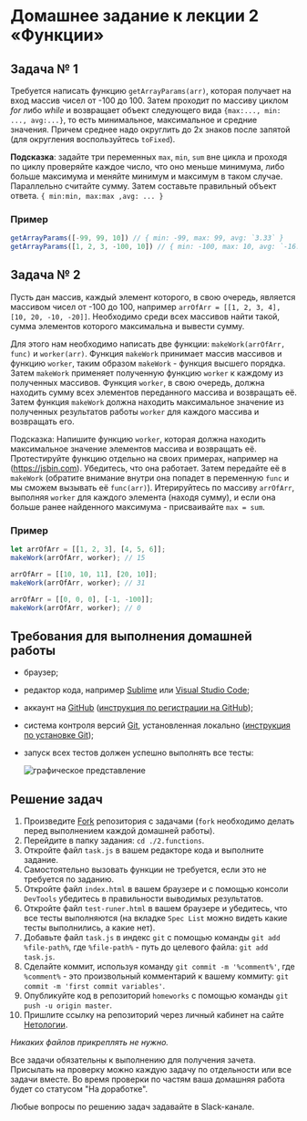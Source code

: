 # Домашнее задание к лекции 2 «Функции»

## Задача № 1

Требуется написать функцию `getArrayParams(arr)`, которая получает на вход массив чисел от -100 до 100. Затем проходит по массиву циклом _for_ либо _while_ и возвращает объект следующего вида `{max:..., min: ..., avg:...}`, то есть минимальное, максимальное и средние значения. Причем среднее надо округлить до 2х знаков после запятой (для округления воспользуйтесь `toFixed`).

**Подсказка**: задайте три переменных `max`, `min`, `sum` вне цикла и проходя по циклу проверяйте каждое число, что оно меньше минимума, либо больше максимума и меняйте минимум и максимум в таком случае. Параллельно считайте сумму.
Затем составьте правильный объект ответа.
`{ min:min, max:max ,avg: ... }`

### Пример
```js
getArrayParams([-99, 99, 10]) // { min: -99, max: 99, avg: `3.33` }
getArrayParams([1, 2, 3, -100, 10]) // { min: -100, max: 10, avg: `-16.80` }
```

## Задача № 2
Пусть дан массив, каждый элемент которого, в свою очередь, является массивом чисел от -100 до 100, например `arrOfArr = [[1, 2, 3, 4], [10, 20, -10, -20]]`. Необходимо среди всех массивов найти такой, сумма элементов которого максимальна и вывести сумму.

Для этого нам необходимо написать две функции: `makeWork(arrOfArr, func)` и `worker(arr)`.
Функция `makeWork`  принимает массив массивов и функцию `worker`, таким образом `makeWork` - функция высшего порядка. 
Затем `makeWork` применяет полученную функцию `worker` к каждому из полученных массивов.
Функция `worker`, в свою очередь, должна находить сумму всех элементов переданного массива и возвращать её.
Затем функция `makeWork` должна находить максимальное значение из полученных результатов работы `worker` для каждого массива и возвращать его.

Подсказка: Напишите функцию `worker`, которая должна находить максимальное значение элементов массива и возвращать её.
Протестируйте функцию отдельно на своих примерах, например на (https://jsbin.com). Убедитесь, что она работает.
Затем передайте её в `makeWork` (обратите внимание внутри она попадет в переменную `func` и мы сможем вызывать её `func(arr)`).
Итерируйтесь по массиву `arrOfArr`, выполняя `worker` для каждого элемента (находя сумму), и если она больше ранее найденного максимума - присваивайте `max = sum`.


### Пример
```js
let arrOfArr = [[1, 2, 3], [4, 5, 6]];
makeWork(arrOfArr, worker); // 15

arrOfArr = [[10, 10, 11], [20, 10]];
makeWork(arrOfArr, worker); // 31

arrOfArr = [[0, 0, 0], [-1, -100]];
makeWork(arrOfArr, worker); // 0
```

## Требования для выполнения домашней работы

- браузер;
- редактор кода, например [Sublime][1] или [Visual Studio Code][2];
- аккаунт на [GitHub][0] ([инструкция по регистрации на GitHub][3]);
- система контроля версий [Git][4], установленная локально ([инструкция по установке Git][5]);
- запуск всех тестов должен успешно выполнять все тесты:

  ![графическое представление](../Jasmine/results/sucessed_tasks1_1.png)

## Решение задач

1. Произведите [Fork](https://ru.wikipedia.org/wiki/Форк) репозитория с задачами (`fork` необходимо делать перед выполнением каждой домашней работы).
2. Перейдите в папку задания: `cd ./2.functions`.
3. Откройте файл `task.js` в вашем редакторе кода и выполните задание.
4. Самостоятельно вызовать функции не требуется, если это не требуется по заданию.
5. Откройте файл `index.html` в вашем браузере и с помощью консоли `DevTools` убедитесь в правильности выводимых результатов.
6. Откройте файл `test-runer.html` в вашем браузере и убедитесь, что все тесты выполняются (на вкладке `Spec List` можно видеть какие тесты выполнились, а какие нет).
7. Добавьте файл `task.js` в индекс `git` с помощью команды `git add %file-path%`, где `%file-path%` - путь до целевого файла: `git add task.js`.
8. Сделайте коммит, используя команду `git commit -m '%comment%'`, где `%comment%` - это произвольный комментарий к вашему коммиту: `git commit -m 'first commit variables'`.
9. Опубликуйте код в репозиторий `homeworks` с помощью команды `git push -u origin master`.
10. Пришлите ссылку на репозиторий через личный кабинет на сайте [Нетологии][6].

[0]: https://github.com/
[1]: https://www.sublimetext.com/
[2]: https://code.visualstudio.com/
[3]: https://github.com/netology-code/guides/tree/master/github
[4]: https://git-scm.com/
[5]: https://github.com/netology-code/guides/blob/master/git/README.md
[6]: https://netology.ru/

_Никаких файлов прикреплять не нужно._

Все задачи обязательны к выполнению для получения зачета. Присылать на проверку можно каждую задачу по отдельности или все задачи вместе. Во время проверки по частям ваша домашняя работа будет со статусом "На доработке".

Любые вопросы по решению задач задавайте в Slack-канале.
